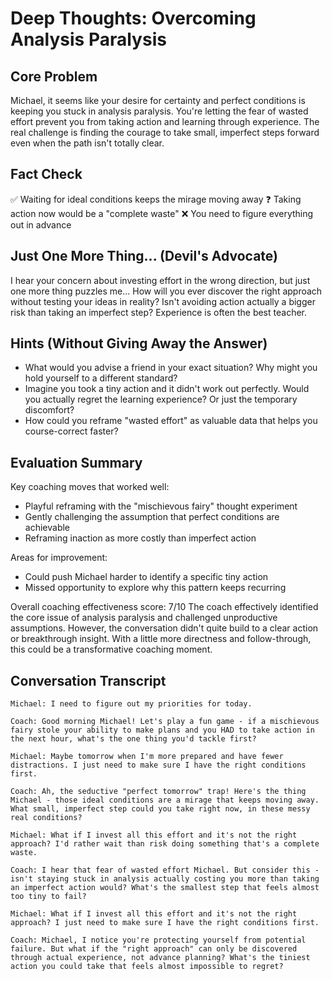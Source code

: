 # Deep Thoughts: Overcoming Analysis Paralysis

## Core Problem
Michael, it seems like your desire for certainty and perfect conditions is keeping you stuck in analysis paralysis. You're letting the fear of wasted effort prevent you from taking action and learning through experience. The real challenge is finding the courage to take small, imperfect steps forward even when the path isn't totally clear.

## Fact Check
✅ Waiting for ideal conditions keeps the mirage moving away 
❓ Taking action now would be a "complete waste"
❌ You need to figure everything out in advance

## Just One More Thing... (Devil's Advocate)
I hear your concern about investing effort in the wrong direction, but just one more thing puzzles me... How will you ever discover the right approach without testing your ideas in reality? Isn't avoiding action actually a bigger risk than taking an imperfect step? Experience is often the best teacher.

## Hints (Without Giving Away the Answer)
- What would you advise a friend in your exact situation? Why might you hold yourself to a different standard?
- Imagine you took a tiny action and it didn't work out perfectly. Would you actually regret the learning experience? Or just the temporary discomfort?
- How could you reframe "wasted effort" as valuable data that helps you course-correct faster?

## Evaluation Summary
Key coaching moves that worked well:
- Playful reframing with the "mischievous fairy" thought experiment
- Gently challenging the assumption that perfect conditions are achievable
- Reframing inaction as more costly than imperfect action

Areas for improvement:
- Could push Michael harder to identify a specific tiny action
- Missed opportunity to explore why this pattern keeps recurring

Overall coaching effectiveness score: 7/10
The coach effectively identified the core issue of analysis paralysis and challenged unproductive assumptions. However, the conversation didn't quite build to a clear action or breakthrough insight. With a little more directness and follow-through, this could be a transformative coaching moment.

## Conversation Transcript
```
Michael: I need to figure out my priorities for today.

Coach: Good morning Michael! Let's play a fun game - if a mischievous fairy stole your ability to make plans and you HAD to take action in the next hour, what's the one thing you'd tackle first?

Michael: Maybe tomorrow when I'm more prepared and have fewer distractions. I just need to make sure I have the right conditions first.

Coach: Ah, the seductive "perfect tomorrow" trap! Here's the thing Michael - those ideal conditions are a mirage that keeps moving away. What small, imperfect step could you take right now, in these messy real conditions?

Michael: What if I invest all this effort and it's not the right approach? I'd rather wait than risk doing something that's a complete waste.

Coach: I hear that fear of wasted effort Michael. But consider this - isn't staying stuck in analysis actually costing you more than taking an imperfect action would? What's the smallest step that feels almost too tiny to fail?

Michael: What if I invest all this effort and it's not the right approach? I just need to make sure I have the right conditions first.

Coach: Michael, I notice you're protecting yourself from potential failure. But what if the "right approach" can only be discovered through actual experience, not advance planning? What's the tiniest action you could take that feels almost impossible to regret?
```